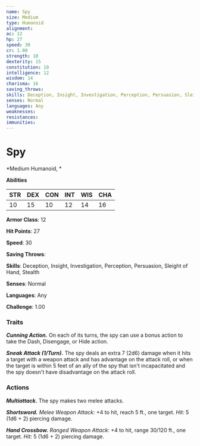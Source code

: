 ```yaml
---
name: Spy
size: Medium
type: Humanoid
alignment: 
ac: 12
hp: 27
speed: 30
cr: 1.00
strength: 10
dexterity: 15
constitution: 10
intelligence: 12
wisdom: 14
charisma: 16
saving_throws: 
skills: Deception, Insight, Investigation, Perception, Persuasion, Sleight of Hand, Stealth
senses: Normal
languages: Any
weaknesses:
resistances:
immunities:
---
```


# Spy

*Medium Humanoid, *

**Abilities**

| STR | DEX | CON | INT | WIS | CHA |
| --- | --- | --- | --- | --- | --- |
| 10 | 15 | 10 | 12 | 14 | 16 |

**Armor Class**: 12

**Hit Points**: 27

**Speed**: 30

**Saving Throws**: 

**Skills**: Deception, Insight, Investigation, Perception, Persuasion, Sleight of Hand, Stealth

**Senses**: Normal

**Languages**: Any

**Challenge**: 1.00


### Traits
***Cunning Action.*** On each of its turns, the spy can use a bonus action to take the Dash, Disengage, or Hide action. 

***Sneak Attack (1/Turn).*** The spy deals an extra 7 (2d6) damage when it hits a target with a weapon attack and has advantage on the attack roll, or when the target is within 5 feet of an ally of the spy that isn't incapacitated and the spy doesn't have disadvantage on the attack roll.

### Actions
***Multiattack.*** The spy makes two melee attacks. 

***Shortsword.*** *Melee Weapon Attack:* +4 to hit, reach 5 ft., one target. *Hit:* 5 (1d6 + 2) piercing damage. 

***Hand Crossbow.*** *Ranged Weapon Attack:* +4 to hit, range 30/120 ft., one target. *Hit:* 5 (1d6 + 2) piercing damage.
